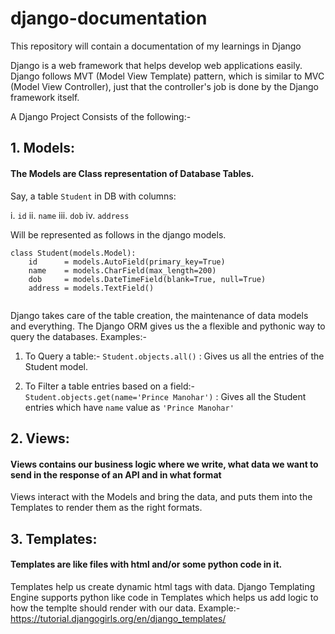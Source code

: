 # django-documentation
This repository will contain a documentation of my learnings in Django

Django is a web framework that helps develop web applications easily. 
Django follows MVT (Model View Template) pattern, which is similar to MVC (Model View Controller), just that the controller's job is done by the Django framework itself.

A Django Project Consists of the following:-

## 1. Models: 
#### The Models are Class representation of Database Tables. 
Say, a table `Student` in DB with columns:
  
  i. `id` 
  ii. `name`
  iii. `dob`
  iv. `address`

Will be represented as follows in the django models.

```
class Student(models.Model):
    id      = models.AutoField(primary_key=True)
    name    = models.CharField(max_length=200)
    dob     = models.DateTimeField(blank=True, null=True)
    address = models.TextField()
   
```
Django takes care of the table creation, the maintenance of data models and everything.
The Django ORM  gives us the a flexible and pythonic way to query the databases. 
Examples:-
1. To Query a table:-
    `Student.objects.all()` : Gives us all the entries of the Student model.
    
2. To Filter a table entries based on a field:- 
    `Student.objects.get(name='Prince Manohar')` : Gives all the Student entries which have `name` value as `'Prince Manohar'`

## 2. Views: 
#### Views contains our business logic where we write, what data we want to send in the response of an API and in what format
Views interact with the Models and bring the data, and puts them into the Templates to render them as the right formats.  

## 3. Templates: 
#### Templates are like files with html and/or some python code in it. 
Templates help us create dynamic html tags with data. Django Templating Engine supports python like code in Templates which helps us add logic to how the templte should render with our data.
Example:- https://tutorial.djangogirls.org/en/django_templates/

